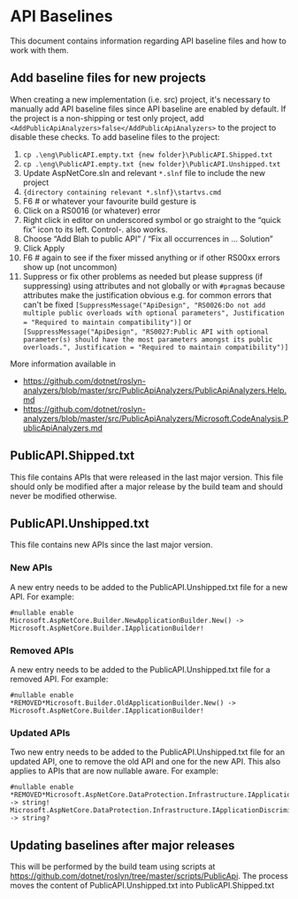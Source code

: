 # API Baselines

This document contains information regarding API baseline files and how to work with them.

## Add baseline files for new projects

When creating a new implementation (i.e. src) project, it's necessary to manually add API baseline files since API baseline are enabled by default. If the project is a non-shipping or test only project, add `<AddPublicApiAnalyzers>false</AddPublicApiAnalyzers>` to the project to disable these checks. To add baseline files to the project:

1. `cp .\eng\PublicAPI.empty.txt {new folder}\PublicAPI.Shipped.txt`
1. `cp .\eng\PublicAPI.empty.txt {new folder}\PublicAPI.Unshipped.txt`
1. Update AspNetCore.sln and relevant `*.slnf` file to include the new project
1. `{directory containing relevant *.slnf}\startvs.cmd`
1. F6 # or whatever your favourite build gesture is
1. Click on a RS0016 (or whatever) error
1. Right click in editor on underscored symbol or go straight to the “quick fix” icon to its left. Control-. also works.
1. Choose “Add Blah to public API” / “Fix all occurrences in … Solution”
1. Click Apply
2. F6 # again to see if the fixer missed anything or if other RS00xx errors show up (not uncommon)
3. Suppress or fix other problems as needed but please suppress (if suppressing) using attributes and not globally or with `#pragma`s because attributes make the justification obvious e.g. for common errors that can't be fixed
    `[SuppressMessage("ApiDesign", "RS0026:Do not add multiple public overloads with optional parameters", Justification = "Required to maintain compatibility")]`
    or
    `[SuppressMessage("ApiDesign", "RS0027:Public API with optional parameter(s) should have the most parameters amongst its public overloads.", Justification = "Required to maintain compatibility")]`

More information available in
-	https://github.com/dotnet/roslyn-analyzers/blob/master/src/PublicApiAnalyzers/PublicApiAnalyzers.Help.md
-	https://github.com/dotnet/roslyn-analyzers/blob/master/src/PublicApiAnalyzers/Microsoft.CodeAnalysis.PublicApiAnalyzers.md

## PublicAPI.Shipped.txt

This file contains APIs that were released in the last major version. This file should only be modified after a major release by the build team and should never be modified otherwise.

## PublicAPI.Unshipped.txt

This file contains new APIs since the last major version.

### New APIs

A new entry needs to be added to the PublicAPI.Unshipped.txt file for a new API. For example:

```
#nullable enable
Microsoft.AspNetCore.Builder.NewApplicationBuilder.New() -> Microsoft.AspNetCore.Builder.IApplicationBuilder!
```

### Removed APIs

A new entry needs to be added to the PublicAPI.Unshipped.txt file for a removed API. For example:

```
#nullable enable
*REMOVED*Microsoft.Builder.OldApplicationBuilder.New() -> Microsoft.AspNetCore.Builder.IApplicationBuilder!
```

### Updated APIs

Two new entry needs to be added to the PublicAPI.Unshipped.txt file for an updated API, one to remove the old API and one for the new API. This also applies to APIs that are now nullable aware. For example:

```
#nullable enable
*REMOVED*Microsoft.AspNetCore.DataProtection.Infrastructure.IApplicationDiscriminator.Discriminator.get -> string!
Microsoft.AspNetCore.DataProtection.Infrastructure.IApplicationDiscriminator.Discriminator.get -> string?
```

## Updating baselines after major releases

This will be performed by the build team using scripts at https://github.com/dotnet/roslyn/tree/master/scripts/PublicApi. The process moves the content of PublicAPI.Unshipped.txt into PublicAPI.Shipped.txt